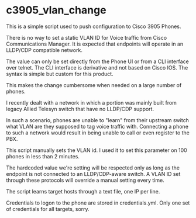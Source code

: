 # c3905_vlan_change
This is a simple script used to push configuration to Cisco 3905 Phones.

There is no way to set a static VLAN ID for Voice traffic from Cisco Communications Manager. It is expected that endpoints will operate in an LLDP/CDP compatible network.

The value can only be set directly from the Phone UI or from a CLI interface over telnet. The CLI interface is derivative and not based on Cisco IOS. The syntax is simple but custom for this product.

This makes the change cumbersome when needed on a large number of phones.

I recently dealt with a network in which a portion was mainly built from legacy Allied Telesyn switch that have no LLDP/CDP support. 

In such a scenario, phones are unable to "learn" from their upstream switch what VLAN are they supposed to tag voice traffic with. Connecting a phone to such a network would result in being unable to call or even register to the PBX.

This script manually sets the VLAN id. I used it to set this parameter on 100 phones in less than 2 minutes.

The hardcoded value we're setting will be respected only as long as the endpoint is not connected to an LLDP/CDP-aware switch. A VLAN ID set through these protocols will override a manual setting every time.

The script learns target hosts through a text file, one IP per line.

Credentials to logon to the phone are stored in credentials.yml. Only one set of credentials for all targets, sorry.

